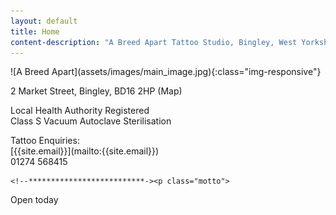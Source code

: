 ```yaml
---
layout: default
title: Home
content-description: "A Breed Apart Tattoo Studio, Bingley, West Yorkshire. Established 2010."
---
```


<div class="main-image" markdown="1">
  ![A Breed Apart](assets/images/main_image.jpg){:class="img-responsive"}
</div>


<div class="main">
  <div class="container">

<section class="row">
<section class="col" markdown="1">
  <p class="motto">2 Market Street, Bingley, BD16 2HP (Map)</p>
  <p class="motto">
    Local Health Authority Registered<br>
    Class S Vacuum Autoclave Sterilisation
  </p>
  
  <p class="motto" markdown="1">Tattoo Enquiries:<br>
  <i class="far fa-envelope"></i> [{{site.email}}](mailto:{{site.email}})<br>
  <i class="fas fa-phone"></i> 01274 568415</p>
  
</section>
</section>

    <!--**************************-><p class="motto">

Open today

<!--******************-></p>

</div>
</div>
